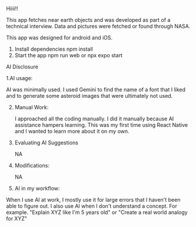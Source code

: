 Hiiii!!

This app fetches near earth objects and was developed as part of a technical interview. Data and pictures were fetched or found through NASA. 

This app was designed for android and iOS.

1. Install dependencies
  npm install
2. Start the app
   npm run web or npx expo start


AI Disclosure

1.AI usage:

   AI was minimally used. I used Gemini to find the name of a font that I liked and to generate some asteroid images that were ultimately not used. 
   
2. Manual Work:

   I approached all the coding manually. I did it manually because AI assistance hampers learning. This was my first time using React Native and I wanted to learn more about it on my own.
   
4. Evaluating AI Suggestions
   
   NA
   
6. Modifications: 

   NA
   
8. AI in my workflow:

  When I use AI at work, I mostly use it for large errors that I haven't been able to figure out. I also use AI when I don't understand a concept. For example. "Explain XYZ like I'm 5 years old" or "Create a real world analogy for XYZ"


  
    
   


